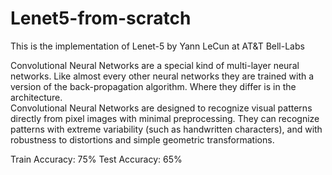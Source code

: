 # Lenet5-from-scratch

This is the implementation of Lenet-5 by Yann LeCun at AT&T Bell-Labs

Convolutional Neural Networks are a special kind of multi-layer neural networks. Like almost every other neural networks they are trained with a version of the back-propagation algorithm. Where they differ is in the architecture.  
Convolutional Neural Networks are designed to recognize visual patterns directly from pixel images with minimal preprocessing. 
They can recognize patterns with extreme variability (such as handwritten characters), and with robustness to distortions and simple geometric transformations.  

Train Accuracy: 75% 
Test Accuracy: 65%


